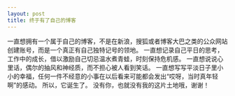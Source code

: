 ```yaml
---
layout: post
title: 终于有了自己的博客
---
```

一直想拥有一个属于自己的博客，不是在新浪，搜狐或者博客大巴之类的公众网站创建账号，而是一个真正有自己独特记号的领地。
一直想记录自己平日的思考，工作中的成长，借以激励自己切忌温水煮青蛙，时刻保持危机感。
一直想说说心里话，偶尔的抽风和神经质，而不担心被人看到笑话。
一直想写写平淡日子里小小的幸福，任何一件不经意的小事在以后看来可能都会发出“哎呀，当时真年轻啊”的感动。
所以，它诞生了。
没有你，也就没有我的这片土地哦，谢谢！